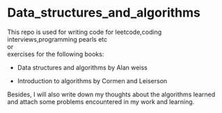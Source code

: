 # Data_structures_and_algorithms
This repo is used for writing code for leetcode,coding interviews,programming pearls etc <br>or<br>exercises for the following books:

+ Data structures and algorithms by Alan weiss

+ Introduction to algorithms by Cormen and Leiserson


Besides, I will also write down my thoughts about the algorithms learned and attach some problems encountered in my work and learning.
